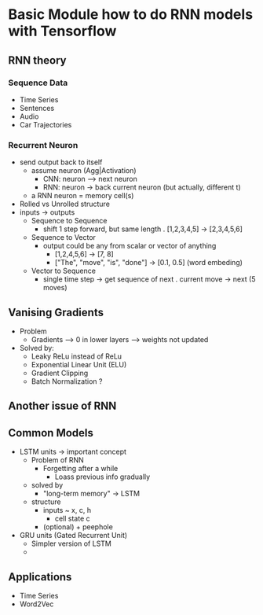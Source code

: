 # Basic Module how to do RNN models with Tensorflow

## RNN theory
    
### Sequence Data
- Time Series
- Sentences
- Audio
- Car Trajectories

### Recurrent Neuron
- send output back to itself 
    - assume neuron (Agg|Activation)
        + CNN:  neuron --> next neuron
        + RNN: neuron -> back current neuron (but actually, different t)
    - a RNN neuron = memory cell(s)
- Rolled vs Unrolled structure
- inputs -> outputs
    - Sequence to Sequence
        + shift 1 step forward, but same length
            . [1,2,3,4,5] -> [2,3,4,5,6]
    - Sequence to Vector
        + output could be any from scalar or vector of anything
            + [1,2,4,5,6] -> [7, 8]
            + ["The", "move", "is", "done"] -> [0.1, 0.5] (word embeding)
    - Vector to Sequence
        + single time step -> get sequence of next
            . current move -> next (5 moves)
## Vanising Gradients
- Problem
    - Gradients --> 0 in lower layers --> weights not updated
- Solved by:
    - Leaky ReLu instead of ReLu
    - Exponential Linear Unit (ELU)
    - Gradient Clipping
    - Batch Normalization ?
## Another issue of RNN

## Common Models
* LSTM units -> important concept
    - Problem of RNN
        - Forgetting after a while
            - Loass previous info gradually
    - solved by
        - "long-term memory" -> LSTM
    - structure
        - inputs ~ x, c, h
            - cell state c
        - (optional) + peephole
* GRU units (Gated Recurrent Unit)
    - Simpler version of LSTM
    - 

## Applications
* Time Series
* Word2Vec